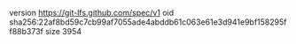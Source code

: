 version https://git-lfs.github.com/spec/v1
oid sha256:22af8bd59c7cb99af7055ade4abddb61c063e61e3d941e9bf158295ff88b373f
size 3954
